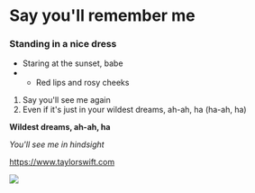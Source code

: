 # Say you'll remember me
### Standing in a nice dress
- Staring at the sunset, babe
- - Red lips and rosy cheeks
1) Say you'll see me again
2) Even if it's just in your wildest dreams, ah-ah, ha (ha-ah, ha)

**Wildest dreams, ah-ah, ha**

*You'll see me in hindsight*

https://www.taylorswift.com

![](https://media1.tenor.com/m/RiBayKt0-fkAAAAC/teffy-taylor-swift.gif)
